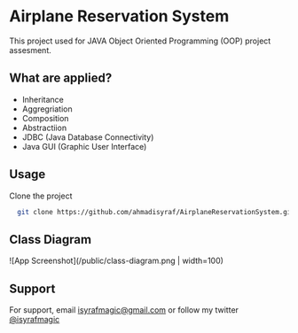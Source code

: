 
# Airplane Reservation System

This project used for JAVA Object Oriented Programming (OOP) project assesment. 


## What are applied?

- Inheritance
- Aggregriation
- Composition
- Abstractiion
- JDBC (Java Database Connectivity)
- Java GUI (Graphic User Interface)


## Usage

Clone the project

```bash
  git clone https://github.com/ahmadisyraf/AirplaneReservationSystem.git
```


    
## Class Diagram

![App Screenshot](/public/class-diagram.png | width=100)


## Support

For support, email isyrafmagic@gmail.com or follow my twitter [@isyrafmagic](https://www.twitter.com/isyrafmagic)

